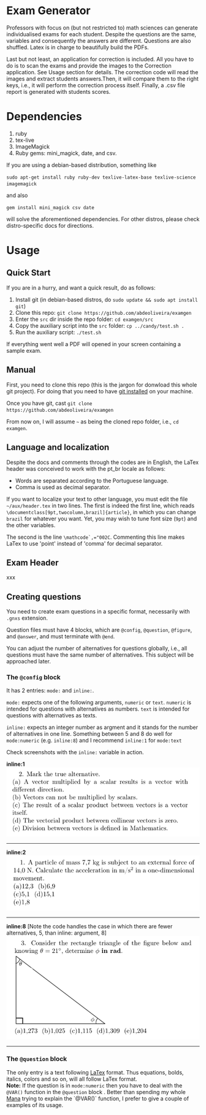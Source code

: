 # Exam Generator 

Professors with focus on (but not restricted to) math sciences can generate individualised exams for each student.
Despite the questions are the same, variables and consequently the answers are different. Questions are also shuffled. 
Latex is in charge to beautifully build the PDFs.

Last but not least, an application for correction is included. All you have to do is to scan the exams and provide the images to the Correction application. 
See Usage section for details. The correction code will read the images and extract students answers.Then, it will compare them to the right keys, i.e., it will
perform the correction process itself. Finally, a .csv file report is generated with students scores.

# Dependencies

1. ruby
2. tex-live
3. ImageMagick
4. Ruby gems: mini_magick, date, and csv.

If you are using a debian-based distribution, something like 

`sudo apt-get install ruby ruby-dev texlive-latex-base texlive-science imagemagick`

and also 

`gem install mini_magick csv date`

will solve the aforementioned dependencies. For other distros, please check distro-specific docs for directions.

# Usage

## Quick Start

If you are in a hurry, and want a quick result, do as follows:

1. Install git (in debian-based distros, do `sudo update && sudo apt install git`)
2. Clone this repo: `git clone https://github.com/abdeoliveira/examgen`
3. Enter the `src` dir inside the repo folder: `cd examgen/src`
4. Copy the auxiliary script into the `src` folder: `cp ../candy/test.sh .`
5. Run the auxiliary script: `./test.sh`

If everything went well a PDF will opened in your screen containing a sample exam.

## Manual

First, you need to clone this repo (this is the jargon for donwload this whole git project). For doing that you need to have [git installed](https://git-scm.com/book/en/v2/Getting-Started-Installing-Git) on your machine. 

Once you have git, cast `git clone https://github.com/abdeoliveira/examgen`

From now on, I will assume `~` as being the cloned repo folder, i.e., `cd examgen`.

## Language and localization

Despite the docs and comments through the codes are in English, the LaTex header was conceived to work with the pt_br locale as follows:

* Words are separated according to the Portuguese language.
* Comma is used as decimal separator.

If you want to localize your text to other language, you must edit the file `~/aux/header.tex` in two lines. 
The first is indeed the first line, which reads `\documentclass[9pt,twocolumn,brazil]{article}`,
in which you can change `brazil` for whatever you want. Yet, you may wish to tune font size (`9pt`) and the other variables.

The second is the line ```\mathcode`,="002C```. Commenting this line makes LaTex to use 'point' instead of 'comma' for decimal separator.  

## Exam Header

xxx



## Creating questions

You need to create exam questions in a specific format, necessarily with `.gnxs` extension.  

Question files must have 4 blocks, which are `@config`, `@question`, `@figure`, and `@answer`, and must terminate with `@end`.

You can adjust the number of alternatives for questions globally, i.e., all questions must have the same number of alternatives. This subject will be approached later.
### The `@config` block

It has 2 entries: `mode:` and `inline:`. 

`mode:` expects one of the following arguments, `numeric` or `text`. `numeric` is intended for questions with alternatives as numbers. 
`text` is intended for questions with alternatives as texts. 

`inline:` expects an integer number as argment and it stands for the number of alternatives in one line. Something between 5 and 8 do well for `mode:numeric` (e.g. `inline:8`) 
and I recommend `inline:1` for `mode:text`

Check screenshots with the `inline:` variable in action. 

**inline:1**
![alt text](screenshots/inline-1.png "inline:1")

-----

**inline:2**
![alt text](screenshots/inline-2.png "inline:2")

-----

**inline:8** [Note the code handles the case in which there are fewer alternatives, 5, than inline: argument, 8]
![alt text](screenshots/inline-5.png "inline:8")

-----


### The `@question` block

The only entry is a text following [LaTex](https://www.latex-project.org/) format. Thus equations, bolds, italics, colors and so on, will all follow LaTex format.  
**Note:** If the question is in `mode:numeric` then you have to deal with the `@VAR()` function in the `@question` block . Better than spending my whole [Mana](https://en.wikipedia.org/wiki/Magic_(game_terminology)) trying to explain the `@VAR()` function, I prefer to give a couple of examples of its usage.  




